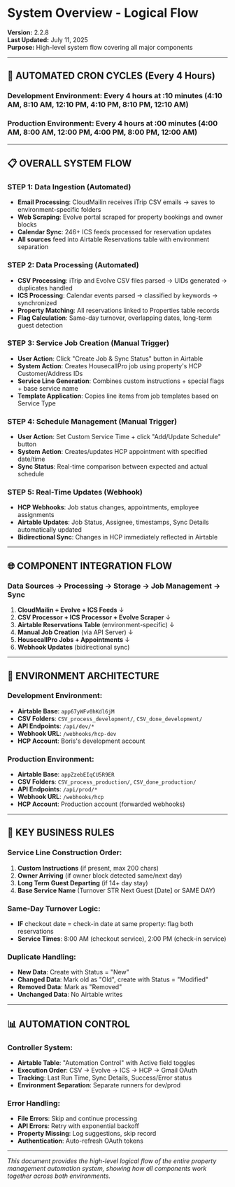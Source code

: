 # System Overview - Logical Flow

**Version:** 2.2.8  
**Last Updated:** July 11, 2025  
**Purpose:** High-level system flow covering all major components

---

## 🔄 **AUTOMATED CRON CYCLES (Every 4 Hours)**

### **Development Environment**: Every 4 hours at :10 minutes (4:10 AM, 8:10 AM, 12:10 PM, 4:10 PM, 8:10 PM, 12:10 AM)
### **Production Environment**: Every 4 hours at :00 minutes (4:00 AM, 8:00 AM, 12:00 PM, 4:00 PM, 8:00 PM, 12:00 AM)

---

## 📋 **OVERALL SYSTEM FLOW**

### **STEP 1**: Data Ingestion (Automated)
- **Email Processing**: CloudMailin receives iTrip CSV emails → saves to environment-specific folders
- **Web Scraping**: Evolve portal scraped for property bookings and owner blocks
- **Calendar Sync**: 246+ ICS feeds processed for reservation updates
- **All sources** feed into Airtable Reservations table with environment separation

### **STEP 2**: Data Processing (Automated)
- **CSV Processing**: iTrip and Evolve CSV files parsed → UIDs generated → duplicates handled
- **ICS Processing**: Calendar events parsed → classified by keywords → synchronized
- **Property Matching**: All reservations linked to Properties table records
- **Flag Calculation**: Same-day turnover, overlapping dates, long-term guest detection

### **STEP 3**: Service Job Creation (Manual Trigger)
- **User Action**: Click "Create Job & Sync Status" button in Airtable
- **System Action**: Creates HousecallPro job using property's HCP Customer/Address IDs
- **Service Line Generation**: Combines custom instructions + special flags + base service name
- **Template Application**: Copies line items from job templates based on Service Type

### **STEP 4**: Schedule Management (Manual Trigger)
- **User Action**: Set Custom Service Time + click "Add/Update Schedule" button
- **System Action**: Creates/updates HCP appointment with specified date/time
- **Sync Status**: Real-time comparison between expected and actual schedule

### **STEP 5**: Real-Time Updates (Webhook)
- **HCP Webhooks**: Job status changes, appointments, employee assignments
- **Airtable Updates**: Job Status, Assignee, timestamps, Sync Details automatically updated
- **Bidirectional Sync**: Changes in HCP immediately reflected in Airtable

---

## 🌐 **COMPONENT INTEGRATION FLOW**

### **Data Sources** → **Processing** → **Storage** → **Job Management** → **Sync**

1. **CloudMailin + Evolve + ICS Feeds** 
   ↓
2. **CSV Processor + ICS Processor + Evolve Scraper**
   ↓  
3. **Airtable Reservations Table** (environment-specific)
   ↓
4. **Manual Job Creation** (via API Server)
   ↓
5. **HousecallPro Jobs + Appointments**
   ↓
6. **Webhook Updates** (bidirectional sync)

---

## 🔧 **ENVIRONMENT ARCHITECTURE**

### **Development Environment**:
- **Airtable Base**: `app67yWFv0hKdl6jM`
- **CSV Folders**: `CSV_process_development/`, `CSV_done_development/`
- **API Endpoints**: `/api/dev/*`
- **Webhook URL**: `/webhooks/hcp-dev`
- **HCP Account**: Boris's development account

### **Production Environment**:
- **Airtable Base**: `appZzebEIqCU5R9ER`  
- **CSV Folders**: `CSV_process_production/`, `CSV_done_production/`
- **API Endpoints**: `/api/prod/*`
- **Webhook URL**: `/webhooks/hcp`
- **HCP Account**: Production account (forwarded webhooks)

---

## 🎯 **KEY BUSINESS RULES**

### **Service Line Construction Order**:
1. **Custom Instructions** (if present, max 200 chars)
2. **Owner Arriving** (if owner block detected same/next day)
3. **Long Term Guest Departing** (if 14+ day stay)
4. **Base Service Name** (Turnover STR Next Guest [Date] or SAME DAY)

### **Same-Day Turnover Logic**:
- **IF** checkout date = check-in date at same property: flag both reservations
- **Service Times**: 8:00 AM (checkout service), 2:00 PM (check-in service)

### **Duplicate Handling**:
- **New Data**: Create with Status = "New"
- **Changed Data**: Mark old as "Old", create with Status = "Modified" 
- **Removed Data**: Mark as "Removed"
- **Unchanged Data**: No Airtable writes

---

## 📊 **AUTOMATION CONTROL**

### **Controller System**:
- **Airtable Table**: "Automation Control" with Active field toggles
- **Execution Order**: CSV → Evolve → ICS → HCP → Gmail OAuth
- **Tracking**: Last Run Time, Sync Details, Success/Error status
- **Environment Separation**: Separate runners for dev/prod

### **Error Handling**:
- **File Errors**: Skip and continue processing
- **API Errors**: Retry with exponential backoff
- **Property Missing**: Log suggestions, skip record
- **Authentication**: Auto-refresh OAuth tokens

---

*This document provides the high-level logical flow of the entire property management automation system, showing how all components work together across both environments.*